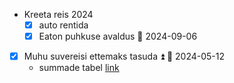 
- Kreeta reis 2024
	- [x] auto rentida
	- [x] Eaton puhkuse avaldus 📅 2024-09-06
- [x] Muhu suvereisi ettemaks tasuda ⏫ 📅 2024-05-12
	- summade tabel [link](https://docs.google.com/spreadsheets/d/1GXIrNdFIgYP8gLMQKCfNhA4I9j-iwn5K5JqdurTrtJw/edit?usp=sharing)